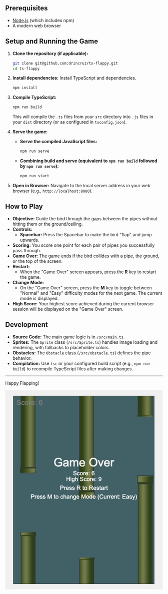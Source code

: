## Prerequisites

- [Node.js](https://nodejs.org/) (which includes npm)
- A modern web browser

## Setup and Running the Game

1.  **Clone the repository (if applicable):**

    ```bash
    git clone git@github.com:drincruz/ts-flappy.git
    cd ts-flappy
    ```

2.  **Install dependencies:**
    Install TypeScript and dependencies.

    ```bash
    npm install
    ```

3.  **Compile TypeScript:**

    ```bash
    npm run build
    ```

    This will compile the `.ts` files from your `src` directory into `.js` files in your `dist` directory (or as configured in `tsconfig.json`).

4.  **Serve the game:**

    - **Serve the compiled JavaScript files:**

      ```bash
      npm run serve
      ```

    - **Combining build and serve (equivalent to `npm run build` followed by `npm run serve`):**

      ```bash
      npm run start
      ```

5.  **Open in Browser:**
    Navigate to the local server address in your web browser (e.g., `http://localhost:8080`).

## How to Play

- **Objective:** Guide the bird through the gaps between the pipes without hitting them or the ground/ceiling.
- **Controls:**
  - **Spacebar:** Press the Spacebar to make the bird "flap" and jump upwards.
- **Scoring:** You score one point for each pair of pipes you successfully pass through.
- **Game Over:** The game ends if the bird collides with a pipe, the ground, or the top of the screen.
- **Restart:**
  - When the "Game Over" screen appears, press the **R** key to restart the game.
- **Change Mode:**
  - On the "Game Over" screen, press the **M** key to toggle between "Normal" and "Easy" difficulty modes for the next game. The current mode is displayed.
- **High Score:** Your highest score achieved during the current browser session will be displayed on the "Game Over" screen.

## Development

- **Source Code:** The main game logic is in `/src/main.ts`.
- **Sprites:** The `Sprite` class (`/src/Sprite.ts`) handles image loading and rendering, with fallbacks to placeholder colors.
- **Obstacles:** The `Obstacle` class (`/src/obstacle.ts`) defines the pipe behavior.
- **Compilation:** Use `tsc` or your configured build script (e.g., `npm run build`) to recompile TypeScript files after making changes.

---

Happy Flapping!

![ts-flappy](./ts-flappy.png "ts-flappy")
